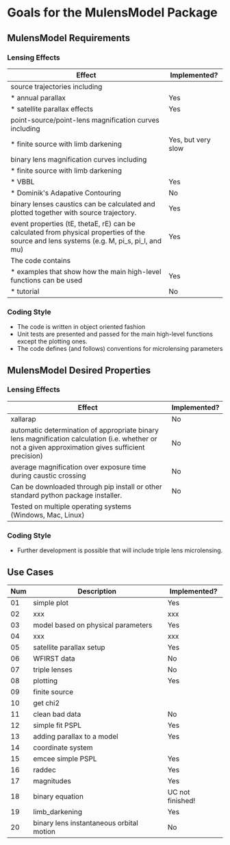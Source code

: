 # Goals for the MulensModel Package

## MulensModel Requirements

### Lensing Effects

|Effect|Implemented?|
|------|------|
| source trajectories including| |
| * annual parallax| Yes |
| * satellite parallax effects| Yes |
| point-source/point-lens magnification curves including| |
| * finite source with limb darkening| Yes, but very slow |
| binary lens magnification curves including| |
| * finite source with limb darkening| |
| * VBBL| Yes |
| * Dominik's Adapative Contouring| No |
| binary lenses caustics can be calculated and plotted together with source trajectory.| Yes |
|event properties (tE, thetaE, rE) can be calculated from physical properties of the source and lens systems (e.g. M, pi\_s, pi\_l, and mu)| Yes |
| The code contains
| * examples that show how the main high-level functions can be used| Yes |
| * tutorial | No |


### Coding Style
- The code is written in object oriented fashion
- Unit tests are presented and passed for the main high-level
   functions except the plotting ones.
- The code defines (and follows) conventions for microlensing parameters

## MulensModel Desired Properties

### Lensing Effects

|Effect|Implemented?|
|------|------|
| xallarap| No |
| automatic determination of appropriate binary lens magnification  calculation (i.e. whether or not a given approximation gives  sufficient precision)| No |
| average magnification over exposure time during caustic crossing| No |
| Can be downloaded through pip install or other standard python  package installer.| No |
| Tested on multiple operating systems (Windows, Mac, Linux)| |

### Coding Style
- Further development is possible that will include triple lens microlensing.


## Use Cases

|Num|Description|Implemented?|
|------|------|------|
|01| simple plot | Yes |
|02| xxx | xxx|
|03| model based on physical parameters | Yes|
|04| xxx | xxx|
|05| satellite parallax setup| Yes |
|06| WFIRST data | No |
|07| triple lenses | No |
|08| plotting | Yes |
|09| finite source | |
|10| get chi2 | |
|11| clean bad data | No |
|12| simple fit PSPL | Yes |
|13| adding parallax to a model| Yes|
|14| coordinate system | |
|15| emcee simple PSPL | Yes |
|16| raddec | Yes |
|17| magnitudes | Yes |
|18| binary equation | UC not finished! |
|19| limb\_darkening | Yes |
|20| binary lens instantaneous orbital motion | No |
